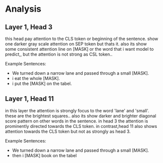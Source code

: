 # Analysis

## Layer 1, Head 3

this head pay attention to the CLS token or beginning of the sentence. show one darker gray scale attention on SEP token but thats it.
also its show some consistent attention line on [MASK] or the word that i want model to predict,, but the attention is not strong as CSL token..  

Example Sentences:
- We turned down a narrow lane and passed through a small [MASK].
- i eat the whole [MASK].
- i put the [MASK] on the tabel.

## Layer 1, Head 11

in this layer the attention is strongly focus to the word 'lane' and 'small'. these are the brightest squares.. 
also its show darker and brighter diagonal score pattern on
other words in the  sentence. in head 3 the attention is prominently directed towards the CLS token. in contrast,head 11 also shows attention towards the CLS token but not as strongly as head 3.      

Example Sentences:
- We turned down a narrow lane and passed through a small [MASK].
- then i [MASK] book on the tabel 

